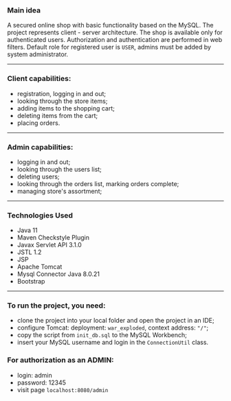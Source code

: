 ### Main idea
A secured online shop with basic functionality based on the MySQL. The project represents client - server architecture.
The shop is available only for authenticated users. Authorization and authentication are performed in web filters. 
Default role for registered user is `USER`, admins must be added by system administrator.

_____________

### Client capabilities:
- registration, logging in and out;
- looking through the store items;
- adding items to the shopping cart;
- deleting items from the cart;
- placing orders.

_____________

### Admin capabilities:
- logging in and out;
- looking through the users list;
- deleting users;
- looking through the orders list, marking orders complete;
- managing store's assortment;

_____________

### Technologies Used
- Java 11
- Maven Checkstyle Plugin
- Javax Servlet API 3.1.0
- JSTL 1.2
- JSP
- Apache Tomcat
- Mysql Connector Java 8.0.21
- Bootstrap

____________

### To run the project, you need:
- clone the project into your local folder and open the project in an IDE;
- configure Tomcat: deployment: `war_exploded`, context address: `"/"`;
- copy the script from `init_db.sql` to the MySQL Workbench;
- insert your MySQL username and login in the `ConnectionUtil` class.

### For authorization as an ADMIN:
- login: admin
- password: 12345
- visit page `localhost:8080/admin`